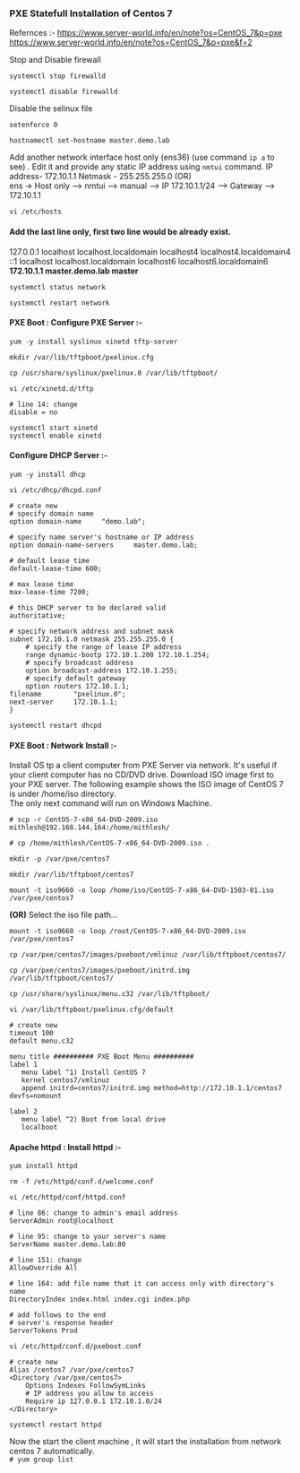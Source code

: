 ### PXE Statefull Installation of Centos 7
Refernces :- https://www.server-world.info/en/note?os=CentOS_7&p=pxe<br>
https://www.server-world.info/en/note?os=CentOS_7&p=pxe&f=2

Stop and Disable firewall
```
systemctl stop firewalld
```
```
systemctl disable firewalld
```
Disable the selinux file
```
setenforce 0
```
```
hostnamectl set-hostname master.demo.lab
```
Add another network interface host only (ens36)   (use command ```ip a``` to see) . Edit it and provide any static IP address using ```nmtui``` command.
IP address- 172.10.1.1  Netmask - 255.255.255.0 (OR) <br>
ens -> Host only  --> nmtui -->  manual  --> IP 172.10.1.1/24 --> Gateway --> 172.10.1.1
```
vi /etc/hosts
```
#### Add the last line only, first two line would be already exist.
127.0.0.1   localhost localhost.localdomain localhost4 localhost4.localdomain4<br>
::1         localhost localhost.localdomain localhost6 localhost6.localdomain6<br>
<b>172.10.1.1  master.demo.lab  master</b>
```
systemctl status network
```
```
systemctl restart network
```
#### PXE Boot : Configure PXE Server :-
```
yum -y install syslinux xinetd tftp-server
```
```
mkdir /var/lib/tftpboot/pxelinux.cfg
```
```
cp /usr/share/syslinux/pxelinux.0 /var/lib/tftpboot/
```
```
vi /etc/xinetd.d/tftp
```
```
# line 14: change
disable = no
```
```
systemctl start xinetd
systemctl enable xinetd
```
#### Configure DHCP Server :-
```
yum -y install dhcp
```
```
vi /etc/dhcp/dhcpd.conf
```
```
# create new
# specify domain name
option domain-name     "demo.lab";

# specify name server's hostname or IP address
option domain-name-servers     master.demo.lab;

# default lease time
default-lease-time 600;

# max lease time
max-lease-time 7200;

# this DHCP server to be declared valid
authoritative;

# specify network address and subnet mask
subnet 172.10.1.0 netmask 255.255.255.0 {
    # specify the range of lease IP address
    range dynamic-bootp 172.10.1.200 172.10.1.254;
    # specify broadcast address
    option broadcast-address 172.10.1.255;
    # specify default gateway
    option routers 172.10.1.1;
filename        "pxelinux.0";
next-server     172.10.1.1;
}
```
```
systemctl restart dhcpd
```
#### PXE Boot : Network Install :-
Install OS tp a client computer from PXE Server via network. It's useful if your client computer has no CD/DVD drive.
Download ISO image first to your PXE server. The following example shows the ISO image of CentOS 7 is under /home/iso directory.
<br> The only next command will run on Windows Machine.
```
# scp -r CentOS-7-x86_64-DVD-2009.iso mithlesh@192.168.144.164:/home/mithlesh/
```
```
# cp /home/mithlesh/CentOS-7-x86_64-DVD-2009.iso .
```
```
mkdir -p /var/pxe/centos7
```
```
mkdir /var/lib/tftpboot/centos7
```
```
mount -t iso9660 -o loop /home/iso/CentOS-7-x86_64-DVD-1503-01.iso /var/pxe/centos7
```
<b>(OR)</b> Select the iso file path...
```
mount -t iso9660 -o loop /root/CentOS-7-x86_64-DVD-2009.iso /var/pxe/centos7
```
```
cp /var/pxe/centos7/images/pxeboot/vmlinuz /var/lib/tftpboot/centos7/
```
```
cp /var/pxe/centos7/images/pxeboot/initrd.img /var/lib/tftpboot/centos7/
```
```
cp /usr/share/syslinux/menu.c32 /var/lib/tftpboot/
```
```
vi /var/lib/tftpboot/pxelinux.cfg/default
```
```
# create new
timeout 100
default menu.c32

menu title ########## PXE Boot Menu ##########
label 1
   menu label ^1) Install CentOS 7
   kernel centos7/vmlinuz
   append initrd=centos7/initrd.img method=http://172.10.1.1/centos7 devfs=nomount

label 2
   menu label ^2) Boot from local drive
   localboot
```
#### Apache httpd : Install httpd :-
```
yum install httpd
```
```
rm -f /etc/httpd/conf.d/welcome.conf
```
```
vi /etc/httpd/conf/httpd.conf
```
```
# line 86: change to admin's email address
ServerAdmin root@localhost

# line 95: change to your server's name
ServerName master.demo.lab:80

# line 151: change
AllowOverride All

# line 164: add file name that it can access only with directory's name
DirectoryIndex index.html index.cgi index.php

# add follows to the end
# server's response header
ServerTokens Prod
```
```
vi /etc/httpd/conf.d/pxeboot.conf
```
```
# create new
Alias /centos7 /var/pxe/centos7
<Directory /var/pxe/centos7>
    Options Indexes FollowSymLinks
    # IP address you allow to access
    Require ip 127.0.0.1 172.10.1.0/24
</Directory>
```
```
systemctl restart httpd
```
Now the start the client machine , it will start the installation from network centos 7 automatically.<br>
```# yum group list```
